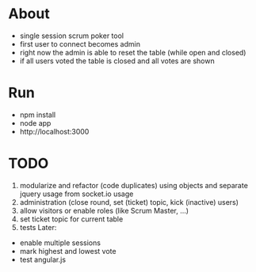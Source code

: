 # About
* single session scrum poker tool
* first user to connect becomes admin
* right now the admin is able to reset the table (while open and closed)
* if all users voted the table is closed and all votes are shown

# Run
* npm install
* node app
* http://localhost:3000

# TODO
1) modularize and refactor (code duplicates) using objects and separate jquery usage from socket.io usage
2) administration (close round, set (ticket) topic, kick (inactive) users)
3) allow visitors or enable roles (like Scrum Master, ...)
4) set ticket topic for current table
5) tests
Later:
* enable multiple sessions
* mark highest and lowest vote
* test angular.js